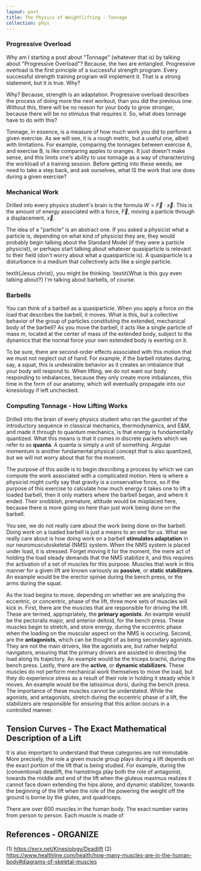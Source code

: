 ```yaml
---
layout: post
title: The Physics of Weightlifting - Tonnage
collection: phys
---
```


### Progressive Overload
Why am I starting a post about "Tonnage" (whatever that is) by talking about "Progressive Overload"? Because, the two are entangled. Progressive overload is the first principle of a successful strength program. Every successful strength training program will implement it. That is a strong statement, but it is true. Why?

Why? Because, strength is an adaptation. Progressive overload describes the process of doing more the next workout, than you did the previous one. Without this, there will be no reason for your body to grow stronger, because there will be no stimulus that requires it. So, what does tonnage have to do with this?

Tonnage, in essence, is a measure of how much work you did to perform a given exercise. As we will see, it is a rough metric, but a useful one, albeit with limitations. For example, comparing the tonnages between exercise A, and exercise B, is like comparing apples to oranges. It just doesn't make sense, and this limits one's ability to use tonnage as a way of characterizing the workload of a training session. Before getting into these weeds, we need to take a step back, and ask ourselves, what IS the work that one does during a given exercise?

### Mechanical Work
Drilled into every physics student's brain is the formula $W = \vec{F}\cdot\vec{x}$. This is the amount of energy associated with a force, $\vec{F}$, moving a particle through a displacement, $\vec{x}$. 

The idea of a "particle" is an abstract one. If you asked a physicist what a particle is, depending on what kind of physicist they are, they would probably begin talking about the Standard Model (if they were a particle physicist), or perhaps start talking about whatever quasiparticle is relevant to their field (don't worry about what a quasiparticle is). A quasiparticle is a disturbance in a medium that collectively acts like a single particle.

textit{Jesus christ}, you might be thinking. \textit{What is this guy even talking about?} I'm talking about barbells, of course. 

### Barbells
You can think of a barbell as a quasiparticle. When you apply a force on the load that describes the barbell, it moves. What is this, but a collective behavior of the group of particles constituting the extended, mechanical body of the barbell? As you move the barbell, it acts like a single particle of mass $m$, located at the center of mass of the extended body, subject to the dynamics that the normal force your own extended body is exerting on it. 

To be sure, there are second-order effects associated with this motion that we must not neglect out of hand. For example, if the barbell rotates during, say, a squat, this is undesirable behavior as it creates an imbalance that your body will respond to. When lifting, we do not want our body responding to imbalances, because they only create more imbalances, this time in the form of our anatomy, which will eventually propagate into our kinesiology if left unchecked.

### Computing Tonnage - How Lifting Works
Drilled into the brain of every physics student who ran the gauntlet of the introductory sequence in classical mechanics, thermodynamics, and E&M, and made it through to quantum mechanics, is that energy is fundamentally quantized. What this means is that it comes in discrete packets which we refer to as **quanta**. A quanta is simply a unit of something. Angular momentum is another fundamental physical concept that is also quantized, but we will not worry about that for the moment. 

The purpose of this aside is to begin describing a process by which we can compute the work associated with a complicated motion. Here is where a physicist might curtly say that gravity is a conservative force, so if the purpose of this exercise to calculate how much energy it takes one to lift a loaded barbell, then it only matters where the barbell began, and where it ended. Their snobbish, premature, attitude would be misplaced here, because there is more going on here than just work being done on the barbell. 

You see, we do not really care about the work being done on the barbell. Doing work on a loaded barbell is just a means to an end for us. What we really care about is how doing work on a barbell **stimulates adaptation** in our neuromusculoskeletal (NMS) system. When the NMS system is placed under load, it is stressed. Forget moving it for the moment, the mere act of holding the load steady demands that the NMS stabilize it, and this requires the activation of a set of muscles for this purpose. Muscles that work in this manner for a given lift are known variously as **passive**, or **static stabilizers**. An example would be the erector spinae during the bench press, or the arms during the squat. 

As the load begins to move, depending on whether we are analyzing the eccentric, or concentric, phase of the lift, three more sets of muscles will kick in. First, there are the muscles that are responsible for driving the lift. These are termed, appropriately, the **primary agonists**. An example would be the pectoralis major, and anterior deltoid, for the bench press. These muscles begin to stretch, and store energy, during the eccentric phase when the loading on the muscular aspect on the NMS is occuring. Second, are the **antagonists**, which can be thought of as being secondary agonists. They are not the main drivers, like the agonists are, but rather helpful navigators, ensuring that the primary drivers are assisted in directing the load along its trajectory. An example would be the triceps brachii, during the bench press. Lastly, there are the **active**, or **dynamic stabilizers**. These muscles do not perform mechanical work themselves to move the load, but they do experience stress as a result of their role in holding it steady while it moves. An example would be the latissimus dorsi, during the bench press. The importance of these muscles cannot be understated. While the agonists, and antagonists, stretch during the eccentric phase of a lift, the stabilizers are responsible for ensuring that this action occurs in a controlled manner. 


## Tension Curves - The Exact Mathematical Description of a Lift
It is also important to understand that these categories are not immutable. More precisely, the role a given muscle group plays during a lift depends on the exact portion of the lift that is being studied. For example, during the (conventional) deadlift, the hamstrings play both the role of antagonist, towards the middle and end of the lift when the gluteus maximus realizes it cannot face down extending the hips alone, and dynamic stabilizer, towards the beginning of the lift when the role of the powering the weight off the ground is borne by the glutes, and quadriceps. 

There are over 600 muscles in the human body. The exact number varies from person to person. Each muscle is made of 

## References - ORGANIZE
(1) https://exrx.net/Kinesiology/Deadlift
(2) https://www.healthline.com/health/how-many-muscles-are-in-the-human-body#diagrams-of-skeletal-muscles
